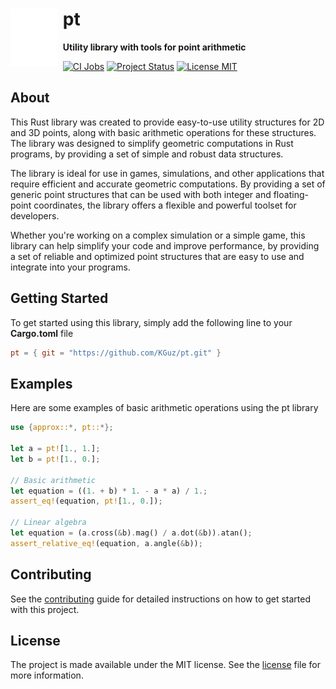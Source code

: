 <div align="left">
  <img title="title" src="./assets/icon.svg" alt="icon" align="left" width="75" style="padding-right: 1ch">
  <h1>pt</h1>
  <p><strong>Utility library with tools for point arithmetic</strong></p>
</div>

[![CI Jobs](https://github.com/KGuz/pt/actions/workflows/ci.yml/badge.svg)](https://github.com/KGuz/pt/actions/workflows/ci.yml)
[![Project Status](https://www.repostatus.org/badges/latest/active.svg)](https://www.repostatus.org/#active)
[![License MIT](https://img.shields.io/badge/license-MIT-blue)](#license)

## About

This Rust library was created to provide easy-to-use utility structures for 2D and 3D points, along with basic arithmetic operations for these structures. The library was designed to simplify geometric computations in Rust programs, by providing a set of simple and robust data structures.

The library is ideal for use in games, simulations, and other applications that require efficient and accurate geometric computations. By providing a set of generic point structures that can be used with both integer and floating-point coordinates, the library offers a flexible and powerful toolset for developers.

Whether you're working on a complex simulation or a simple game, this library can help simplify your code and improve performance, by providing a set of reliable and optimized point structures that are easy to use and integrate into your programs.

## Getting Started

To get started using this library, simply add the following line to your **Cargo.toml** file

```toml
pt = { git = "https://github.com/KGuz/pt.git" }
```

## Examples

Here are some examples of basic arithmetic operations using the pt library

```rust
use {approx::*, pt::*};

let a = pt![1., 1.];
let b = pt![1., 0.];

// Basic arithmetic
let equation = ((1. + b) * 1. - a * a) / 1.;
assert_eq!(equation, pt![1., 0.]);

// Linear algebra
let equation = (a.cross(&b).mag() / a.dot(&b)).atan();
assert_relative_eq!(equation, a.angle(&b));
```

## Contributing

See the [contributing](Contributing.md) guide for detailed instructions on how to get started with this project.

## License

The project is made available under the MIT license. See the [license](License.md) file for more information.
